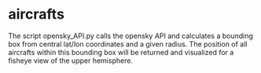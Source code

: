 # aircrafts
The script opensky_API.py calls the opensky API and calculates a bounding box from central lat/lon coordinates and a given radius. The position of all aircrafts within this bounding box will be returned and visualized for a fisheye view of the upper hemisphere.
